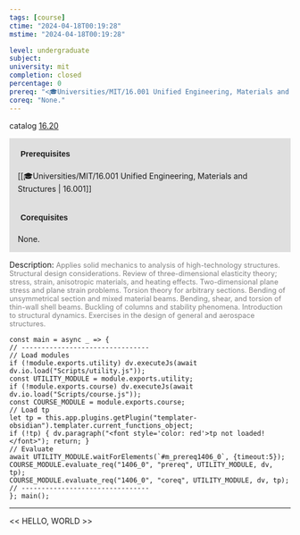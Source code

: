 ```yaml
---
tags: [course]
ctime: "2024-04-18T00:19:28"
mstime: "2024-04-18T00:19:28"

level: undergraduate
subject: 
university: mit
completion: closed
percentage: 0
prereq: "<🎓Universities/MIT/16.001 Unified Engineering, Materials and Structures>"
coreq: "None."
---
```


catalog [16.20](http://student.mit.edu/catalog/m16a.html#16.20)

<span style="display: block; padding: 15px; background-color: rgb(100, 100, 100, 0.2);"><font id="m_prereq1406_0" style="display: block; font-family: Arial, sans-serif; font-weight: bold; padding: 5px">Prerequisites</font><br><span id="prereq1406_0">[[🎓Universities/MIT/16.001 Unified Engineering, Materials and Structures | 16.001]]</span></span>
<span style="display: block; padding: 15px; background-color: rgb(100, 100, 100, 0.2);"><font id="m_coreq1406_0" style="display: block; font-family: Arial, sans-serif; font-weight: bold; padding: 5px">Corequisites</font><br><span id="coreq1406_0">None.</span></span>

<font style="">Description:</font>
<font style="color: grey; font-size: 0.8rem;">Applies solid mechanics to analysis of high-technology structures. Structural design considerations. Review of three-dimensional elasticity theory; stress, strain, anisotropic materials, and heating effects. Two-dimensional plane stress and plane strain problems. Torsion theory for arbitrary sections. Bending of unsymmetrical section and mixed material beams. Bending, shear, and torsion of thin-wall shell beams. Buckling of columns and stability phenomena. Introduction to structural dynamics. Exercises in the design of general and aerospace structures.</font>

```dataviewjs
const main = async _ => {
// --------------------------------
// Load modules
if (!module.exports.utility) dv.executeJs(await dv.io.load("Scripts/utility.js"));
const UTILITY_MODULE = module.exports.utility;
if (!module.exports.course) dv.executeJs(await dv.io.load("Scripts/course.js"));
const COURSE_MODULE = module.exports.course;
// Load tp
let tp = this.app.plugins.getPlugin("templater-obsidian").templater.current_functions_object;
if (!tp) { dv.paragraph("<font style='color: red'>tp not loaded!</font>"); return; }
// Evaluate
await UTILITY_MODULE.waitForElements(`#m_prereq1406_0`, {timeout:5});
COURSE_MODULE.evaluate_req("1406_0", "prereq", UTILITY_MODULE, dv, tp);
COURSE_MODULE.evaluate_req("1406_0", "coreq", UTILITY_MODULE, dv, tp);
// --------------------------------
}; main();
```

---

<< HELLO, WORLD >>
